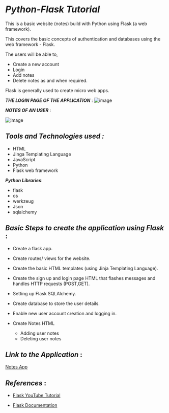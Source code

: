 _Python-Flask Tutorial_
==

This is a basic website (notes) build with Python using Flask (a web framework).

This covers the basic concepts of authentication and databases using the web framework - Flask.

The users will be able to,

- Create a new account
- Login
- Add notes 
- Delete notes as and when required.

Flask is generally used to create micro web apps.

_**THE LOGIN PAGE OF THE APPLICATION**_ : 
![image](https://user-images.githubusercontent.com/94846381/154795145-c806b09c-44d6-4aa4-ad8d-6339437e9fb1.png)

_**NOTES OF AN USER**_ :

![image](https://user-images.githubusercontent.com/94846381/154795111-7fc14e30-009d-4fea-b3f8-adb10f60466b.png)

## _Tools and Technologies used :_

- HTML
- Jinga Templating Language
- JavaScript
- Python
- Flask web framework

_**Python Libraries**_:

- flask
- os
- werkzeug
- Json
- sqlalchemy


## _Basic Steps to create the application using Flask_ :

- Create a flask app.

- Create routes/ views for the website.

- Create the basic HTML templates (using Jinja Templating Language).

- Create the sign up and login page HTML that flashes messages and handles HTTP requests (POST,GET).

- Setting up Flask SQLAlchemy.

- Create database to store the user details.  

- Enable new user account creation and logging in.

- Create Notes HTML
    - Adding user notes
    - Deleting user notes

## _Link to the Application_ :

[Notes App](http://127.0.0.1:5000/)

## _References_ :

- [Flask YouTube Tutorial](https://www.youtube.com/watch?v=dam0GPOAvVI)

- [Flask Documentation](https://flask.palletsprojects.com/en/2.0.x/)





